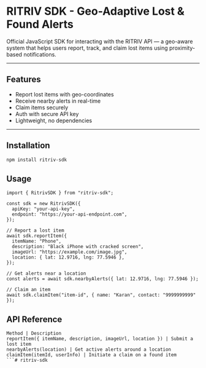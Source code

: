 # RITRIV SDK - Geo-Adaptive Lost & Found Alerts

Official JavaScript SDK for interacting with the RITRIV API — a geo-aware system that helps users report, track, and claim lost items using proximity-based notifications.

---

## Features

- Report lost items with geo-coordinates  
- Receive nearby alerts in real-time  
- Claim items securely  
- Auth with secure API key  
- Lightweight, no dependencies

---

## Installation

```bash
npm install ritriv-sdk
```

## Usage

```
import { RitrivSDK } from "ritriv-sdk";

const sdk = new RitrivSDK({
  apiKey: "your-api-key",
  endpoint: "https://your-api-endpoint.com",
});

// Report a lost item
await sdk.reportItem({
  itemName: "Phone",
  description: "Black iPhone with cracked screen",
  imageUrl: "https://example.com/image.jpg",
  location: { lat: 12.9716, lng: 77.5946 },
});

// Get alerts near a location
const alerts = await sdk.nearbyAlerts({ lat: 12.9716, lng: 77.5946 });

// Claim an item
await sdk.claimItem("item-id", { name: "Karan", contact: "9999999999" });

```

## API Reference

```
Method | Description
reportItem({ itemName, description, imageUrl, location }) | Submit a lost item
nearbyAlerts(location) | Get active alerts around a location
claimItem(itemId, userInfo) | Initiate a claim on a found item
```#   r i t r i v - s d k  
 